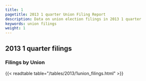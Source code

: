```yaml
---
title: 1
pagetitle: 2013 1 quarter Union Filing Report
description: Data on union election filings in 2013 1 quarter 
keywords: union filings
weight: 1
---
```


## 2013 1 quarter filings

### Filings by Union
{{< readtable table="/tables/2013/1union_filings.html" >}}
